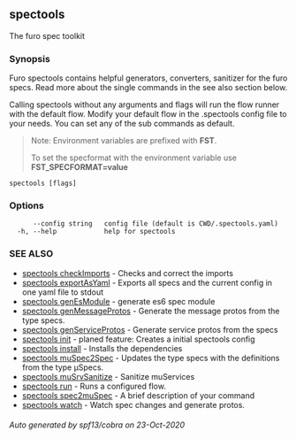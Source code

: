 ## spectools

The furo spec toolkit

### Synopsis

Furo spectools contains helpful generators, converters, sanitizer for the furo specs.
Read more about the single commands in the see also section below.

Calling spectools without any arguments and flags will run the flow runner with the default flow. 
Modify your default flow in the .spectools config file to your needs. You can set any of the sub commands as default.

> Note: Environment variables are prefixed with **FST**. 
>
> To set the specformat with the environment variable use **FST_SPECFORMAT=value**


```
spectools [flags]
```

### Options

```
      --config string   config file (default is CWD/.spectools.yaml)
  -h, --help            help for spectools
```

### SEE ALSO

* [spectools checkImports](spectools_checkImports.md)	 - Checks and correct the imports
* [spectools exportAsYaml](spectools_exportAsYaml.md)	 - Exports all specs and the current config in one yaml file to stdout
* [spectools genEsModule](spectools_genEsModule.md)	 - generate es6 spec module
* [spectools genMessageProtos](spectools_genMessageProtos.md)	 - Generate the message protos from the type specs.
* [spectools genServiceProtos](spectools_genServiceProtos.md)	 - Generate service protos from the specs
* [spectools init](spectools_init.md)	 - planed feature: Creates a initial spectools config
* [spectools install](spectools_install.md)	 - Installs the dependencies
* [spectools muSpec2Spec](spectools_muSpec2Spec.md)	 - Updates the type specs with the definitions from the type µSpecs.
* [spectools muSrvSanitize](spectools_muSrvSanitize.md)	 - Sanitize muServices
* [spectools run](spectools_run.md)	 - Runs a configured flow.
* [spectools spec2muSpec](spectools_spec2muSpec.md)	 - A brief description of your command
* [spectools watch](spectools_watch.md)	 - Watch spec changes and generate protos.

###### Auto generated by spf13/cobra on 23-Oct-2020
